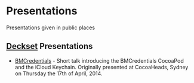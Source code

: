# Presentations

Presentations given in public places

## [Deckset](http://www.decksetapp.com) Presentations

- [BMCredentials](BMCredentials) - Short talk introducing the BMCredentials CocoaPod and the iCloud Keychain. Originally presented at CocoaHeads, Sydney on Thursday the 17th of April, 2014.